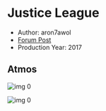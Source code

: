 # Justice League

* Author: aron7awol
* [Forum Post](https://www.avsforum.com/threads/bass-eq-for-filtered-movies.2995212/post-56776910)
* Production Year: 2017

## Atmos

![img 0](https://i.imgur.com/2tNDHvI.jpg)

![img 0](https://i.imgur.com/0OFx85y.png)

